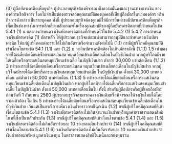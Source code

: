 (3) ผู้ถือบัตรเครดิตเพื่อธุรกิจ
ผู้ประกอบธุรกิจต้องพิจารณาถึงความมั่นคงและฐานะทางการเงิน
ขององค์กรหรือกิจการ โดยไม่จำเป็นต้องตรวจสอบคุณสมบัติของบุคคลที่เป็นผู้ถือบัตรในนามองค์กร
หรือกิจการดังกล่าวเป็นรายบุคคล ทั้งนี้ ผู้ประกอบธุรกิจต้องดูแลมิให้มีการยื่นคำขอมีบัตรเครดิตเพื่อธุรกิจ
เพื่อเป็นช่องทางในการหลีกเลี่ยงหลักเกณฑ์ในเรื่องคุณสมบัติของผู้ถือบัตรเครดิตตามที่กำหนดในข้อ 5.4.1 (1)
น
และการกําหนดวงเงินบัตรเครดิตตามที่กําหนดไว้ในข้อ 5.4.2 (1)
5.4.2 การกำหนดวงเงินบัตรเครดิต
(1) บัตรหลัก
ให้ผู้ประกอบธุรกิจแต่ละแห่งสามารถอนุมัติและกำหนดวงเงินบัตรเครดิต
ให้แก่ผู้บริโภคแต่ละรายได้ไม่เกินอัตราหรือจํานวนดังต่อไปนี้
(1.1) กรณีผู้บริโภคมีคุณสมบัติเข้าเงื่อนไขตามข้อ 54.1 (1.1) และ (1.2)
บ
วงเงินบัตรเครดิตต้องไม่เกินอัตราดังนี้
(1.1.1) 1.5 เท่าของรายได้เฉลี่ยต่อเดือนหรือกระแสเงินสด
หมุนเวียนเข้าเฉลี่ยต่อเดือนในบัญชีเงินฝาก หากผู้บริโภคมีรายได้เฉลี่ยหรือกระแสเงินสดหมุนเวียนเข้าเฉลี่ย
ในบัญชีเงินฝาก ต่ำกว่า 30,000 บาทต่อเดือน
(1.1.2) 3 เท่าของรายได้เฉลี่ยต่อเดือนหรือกระแสเงินสด
หมุนเวียนเข้าเฉลี่ยต่อเดือนในบัญชีเงินฝาก หากผู้บริโภคมีรายได้เฉลี่ยหรือกระแสเงินสดหมุนเวียนเข้าเฉลี่ย
ในบัญชีเงินฝาก ตั้งแต่ 30,000 บาทต่อเดือน แต่ต่ำกว่า 50,000 บาทต่อเดือน
(1.1.3) 5 เท่าของรายได้เฉลี่ยต่อเดือนหรือกระแสเงินสด
หมุนเวียนเข้าเฉลี่ยต่อเดือนในบัญชีเงินฝาก หากผู้บริโภคมีรายได้เฉลี่ยหรือกระแสเงินสดหมุนเวียนเข้าเฉลี่ย
ในบัญชีเงินฝาก ตั้งแต่ 50,000 บาทต่อเดือนขึ้นไป
ทั้งนี้ สำหรับผู้ถือบัตรหรือผู้ที่เคยถือบัตรก่อนวันที่
1 กันยายน 2560 ผู้ประกอบธุรกิจสามารถคงวงเงินเดิมหรือพิจารณาให้วงเงินใหม่ได้โดยรวมแล้วต้อง
ไม่เกิน 5 เท่าของรายได้เฉลี่ยต่อเดือนหรือกระแสเงินสดหมุนเวียนเข้าเฉลี่ยต่อเดือนในบัญชีเงินฝาก
เว้นแต่เป็นกรณีการเพิ่มวงเงินชั่วคราวกรณีฉุกเฉิน
(1.2) กรณีผู้บริโภคมีคุณสมบัติเข้าเงื่อนไขตามข้อ 5.4.1 (1.3)
วงเงินบัตรเครดิตต้องไม่เกินจํานวนเงินฝากหรือมูลค่าตราสารแสดงสิทธิในหนี้ซึ่งเป็นหลักประกัน
(1.3) กรณีผู้บริโภคมีคุณสมบัติเข้าเงื่อนไขตามข้อ 5.4.1 (1.4) และ (1.5)
วงเงินบัตรเครดิตต้องไม่เกินอัตราร้อยละ 10 ของยอดเงินฝากประจำ
(14) กรณีผู้บริโภคมีคุณสมบัติเข้าเงื่อนไขตามข้อ 5.4.1 (1.6)
วงเงินบัตรเครดิตต้องไม่เกินอัตราร้อยละ 10 ของยอดเงินฝากประจํา เงินฝากออมทรัพย์ มูลค่าเงินลงทุน
ในตราสารแสดงสิทธิในหนี้และกองทุนรวม
